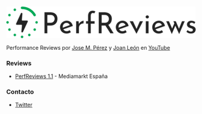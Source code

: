 ![PerfReviews](https://raw.githubusercontent.com/PerfReviews/Brand/master/PerfReviews-optimized.svg?sanitize=true)

Performance Reviews por [Jose M. Pérez](https://github.com/JMPerez) y [Joan León](https://github.com/nucliweb) en [YouTube](https://www.youtube.com/channel/UCNoF5_1loBFvW2lZXPxp8ww)

### Reviews

- [PerfReviews 1.1](./reviews/1.1-mediamarkt.es/) - Mediamarkt España

### Contacto

- [Twitter](https://twitter.com/perfreviews_)
